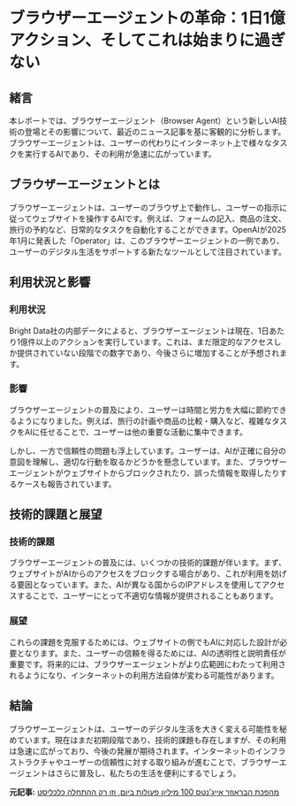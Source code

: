 # ブラウザーエージェントの革命：1日1億アクション、そしてこれは始まりに過ぎない

## 緒言

本レポートでは、ブラウザーエージェント（Browser Agent）という新しいAI技術の登場とその影響について、最近のニュース記事を基に客観的に分析します。ブラウザーエージェントは、ユーザーの代わりにインターネット上で様々なタスクを実行するAIであり、その利用が急速に広がっています。

## ブラウザーエージェントとは

ブラウザーエージェントは、ユーザーのブラウザ上で動作し、ユーザーの指示に従ってウェブサイトを操作するAIです。例えば、フォームの記入、商品の注文、旅行の予約など、日常的なタスクを自動化することができます。OpenAIが2025年1月に発表した「Operator」は、このブラウザーエージェントの一例であり、ユーザーのデジタル生活をサポートする新たなツールとして注目されています。

## 利用状況と影響

### 利用状況

Bright Data社の内部データによると、ブラウザーエージェントは現在、1日あたり1億件以上のアクションを実行しています。これは、まだ限定的なアクセスしか提供されていない段階での数字であり、今後さらに増加することが予想されます。

### 影響

ブラウザーエージェントの普及により、ユーザーは時間と労力を大幅に節約できるようになりました。例えば、旅行の計画や商品の比較・購入など、複雑なタスクをAIに任せることで、ユーザーは他の重要な活動に集中できます。

しかし、一方で信頼性の問題も浮上しています。ユーザーは、AIが正確に自分の意図を理解し、適切な行動を取るかどうかを懸念しています。また、ブラウザーエージェントがウェブサイトからブロックされたり、誤った情報を取得したりするケースも報告されています。

## 技術的課題と展望

### 技術的課題

ブラウザーエージェントの普及には、いくつかの技術的課題が伴います。まず、ウェブサイトがAIからのアクセスをブロックする場合があり、これが利用を妨げる要因となっています。また、AIが異なる国からのIPアドレスを使用してアクセスすることで、ユーザーにとって不適切な情報が提供されることもあります。

### 展望

これらの課題を克服するためには、ウェブサイトの側でもAIに対応した設計が必要となります。また、ユーザーの信頼を得るためには、AIの透明性と説明責任が重要です。将来的には、ブラウザーエージェントがより広範囲にわたって利用されるようになり、インターネットの利用方法自体が変わる可能性があります。

## 結論

ブラウザーエージェントは、ユーザーのデジタル生活を大きく変える可能性を秘めています。現在はまだ初期段階であり、技術的課題も存在しますが、その利用は急速に広がっており、今後の発展が期待されます。インターネットのインフラストラクチャやユーザーの信頼性に対する取り組みが進むことで、ブラウザーエージェントはさらに普及し、私たちの生活を便利にするでしょう。

**元記事:** [מהפכת הבראוזר אייג'נטס 100 מיליון פעולות ביום, וזו רק ההתחלה כלכליסט](https://www.calcalist.co.il/calcalistech/article/bkh4bqupkl)